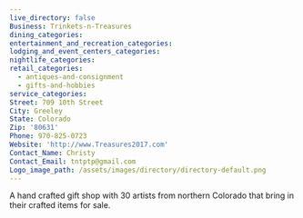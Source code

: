 ```yaml
---
live_directory: false
Business: Trinkets-n-Treasures
dining_categories:
entertainment_and_recreation_categories:
lodging_and_event_centers_categories:
nightlife_categories:
retail_categories:
  - antiques-and-consignment
  - gifts-and-hobbies
service_categories:
Street: 709 10th Street
City: Greeley
State: Colorado
Zip: '80631'
Phone: 970-825-0723
Website: 'http://www.Treasures2017.com'
Contact_Name: Christy
Contact_Email: tntptp@gmail.com
Logo_image_path: /assets/images/directory/directory-default.png
---
```


A hand crafted gift shop with 30 artists from northern Colorado that bring in their crafted items for sale.